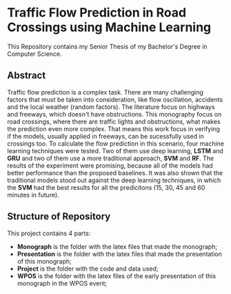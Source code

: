 # Traffic Flow Prediction in Road Crossings using Machine Learning

This Repository contains my Senior Thesis of my Bachelor's Degree in Computer Science.

## Abstract

Traffic flow prediction is a complex task. There are many challenging factors that must be taken into consideration, like flow oscillation, accidents and the local weather (random factors). The literature focus on highways and freeways, which doesn't have obstructions. This monography focus on road crossings, where there are traffic lights and obstructions, what makes the prediction even more complex. That means this work focus in verifying if the models, usually applied in freeways, can be sucessfully used in crossings too. To calculate the flow prediction in this scenario, four machine learning techniques were tested. Two of them use deep learning, **LSTM** and **GRU** and two of them use a more traditional approach, **SVM** and **RF**. The results of the experiment were promising, because all of the models had better performance than the proposed baselines. It was also shown that the traditional models stood out against the deep learning techniques, in which the **SVM** had the best results for all the predicitons (15, 30, 45 and 60 minutes in future).

## Structure of Repository

This project contains 4 parts:

+ **Monograph** is the folder with the latex files that made the monograph;
+ **Presentation** is the folder with the latex files that made the presentation of this monograph;
+ **Project** is the folder with the code and data used;
+ **WPOS** is the folder with the latex files of the early presentation of this monograph in the WPOS event;
